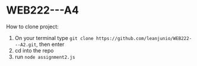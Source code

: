 # WEB222---A4

How to clone project:

1. On your terminal type `git clone https://github.com/leanjunio/WEB222---A2.git`, then enter
2. cd into the repo
3. run `node assignment2.js`
